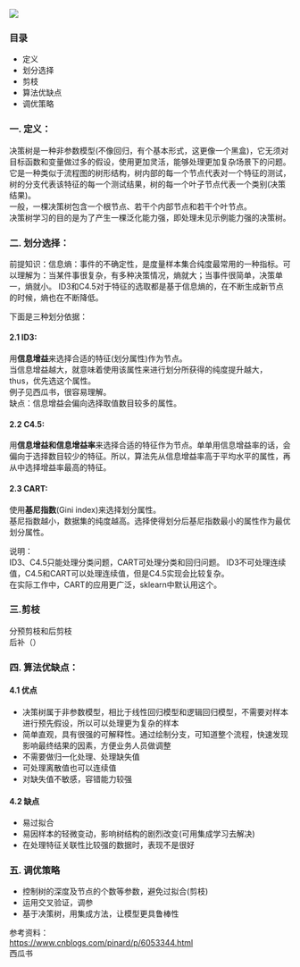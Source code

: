 ![](https://ss1.bdstatic.com/70cFuXSh_Q1YnxGkpoWK1HF6hhy/it/u=3429810035,2951434864&fm=26&gp=0.jpg)    

### 目录
- 定义
- 划分选择
- 剪枝
- 算法优缺点
- 调优策略

### 一. 定义：  
决策树是一种非参数模型(不像回归，有个基本形式，这更像一个黑盒)，它无须对目标函数和变量做过多的假设，使用更加灵活，能够处理更加复杂场景下的问题。它是一种类似于流程图的树形结构，树内部的每一个节点代表对一个特征的测试，树的分支代表该特征的每一个测试结果，树的每一个叶子节点代表一个类别(决策结果)。    
一般，一棵决策树包含一个根节点、若干个内部节点和若干个叶节点。  
决策树学习的目的是为了产生一棵泛化能力强，即处理未见示例能力强的决策树。  

### 二. 划分选择：
前提知识：信息熵：事件的不确定性，是度量样本集合纯度最常用的一种指标。可以理解为：当某件事很复杂，有多种决策情况，熵就大；当事件很简单，决策单一，熵就小。
ID3和C4.5对于特征的选取都是基于信息熵的，在不断生成新节点的时候，熵也在不断降低。   
  
下面是三种划分依据：   
#### 2.1 ID3:  
用**信息增益**来选择合适的特征(划分属性)作为节点。  
当信息增益越大，就意味着使用该属性来进行划分所获得的纯度提升越大，thus，优先选这个属性。    
例子见西瓜书，很容易理解。  
缺点：信息增益会偏向选择取值数目较多的属性。  

#### 2.2 C4.5:  
用**信息增益和信息增益率**来选择合适的特征作为节点。单单用信息增益率的话，会偏向于选择数目较少的特征。所以，算法先从信息增益率高于平均水平的属性，再从中选择增益率最高的特征。   

#### 2.3 CART:  
使用**基尼指数**(Gini index)来选择划分属性。  
基尼指数越小，数据集的纯度越高。选择使得划分后基尼指数最小的属性作为最优划分属性。  

说明：  
ID3、C4.5只能处理分类问题，CART可处理分类和回归问题。
ID3不可处理连续值，C4.5和CART可以处理连续值，但是C4.5实现会比较复杂。   
在实际工作中，CART的应用更广泛，sklearn中默认用这个。  

### 三.剪枝
分预剪枝和后剪枝   
后补（）


### 四. 算法优缺点：
#### 4.1 优点
- 决策树属于非参数模型，相比于线性回归模型和逻辑回归模型，不需要对样本进行预先假设，所以可以处理更为复杂的样本
- 简单直观，具有很强的可解释性。通过绘制分支，可知道整个流程，快速发现影响最终结果的因素，方便业务人员做调整
- 不需要做归一化处理、处理缺失值
- 可处理离散值也可以连续值
- 对缺失值不敏感，容错能力较强

#### 4.2 缺点
- 易过拟合
- 易因样本的轻微变动，影响树结构的剧烈改变(可用集成学习去解决)
- 在处理特征关联性比较强的数据时，表现不是很好

### 五. 调优策略
- 控制树的深度及节点的个数等参数，避免过拟合(剪枝)
- 运用交叉验证，调参
- 基于决策树，用集成方法，让模型更具鲁棒性


参考资料：  
https://www.cnblogs.com/pinard/p/6053344.html  
西瓜书  


